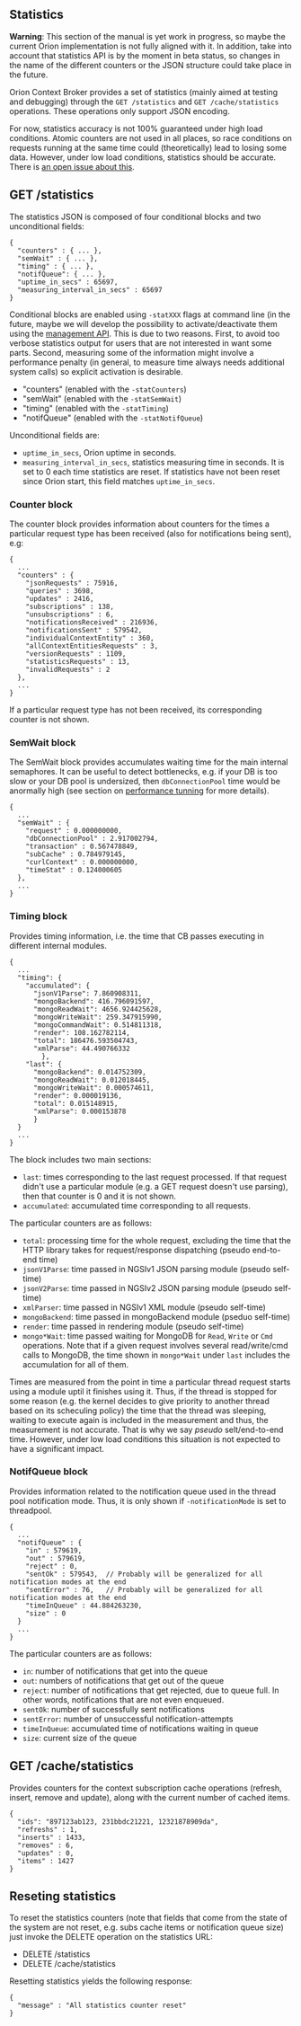 ## Statistics

**Warning**: This section of the manual is yet work in progress, so maybe the current Orion implementation
is not fully aligned with it. In addition, take into account that statistics API is by the moment
in beta status, so changes in the name of the different counters or the JSON structure could take
place in the future.

Orion Context Broker provides a set of statistics (mainly aimed at testing and debugging) through the
`GET /statistics` and `GET /cache/statistics` operations. These operations only support JSON encoding.

For now, statistics accuracy is not 100% guaranteed under high load conditions. Atomic
counters are not used in all places, so race conditions on requests running at the same time could
(theoretically) lead to losing some data. However, under low load conditions, statistics should
be accurate. There is [an open issue about this](https://github.com/telefonicaid/fiware-orion/issues/1504).

## GET /statistics

The statistics JSON is composed of four conditional blocks and two unconditional fields:

```
{
  "counters" : { ... },
  "semWait" : { ... },
  "timing" : { ... },
  "notifQueue": { ... },
  "uptime_in_secs" : 65697,
  "measuring_interval_in_secs" : 65697
}
```

Conditional blocks are enabled using `-statXXX` flags at command line (in the future, maybe
we will develop the possibility to activate/deactivate them using the [management API](management_api.md).
This is due to two reasons. First, to avoid too verbose statistics output for users that are not interested
in want some parts. Second, measuring some of the information might involve a performance penalty
(in general, to measure time always needs additional system calls) so explicit activation is desirable.

* "counters" (enabled with the `-statCounters`)
* "semWait" (enabled with the `-statSemWait`)
* "timing" (enabled with the `-statTiming`)
* "notifQueue" (enabled with the `-statNotifQueue`)

Unconditional fields are:

* `uptime_in_secs`, Orion uptime in seconds.
* `measuring_interval_in_secs`, statistics measuring time in seconds. It is set to 0 each time statistics
  are reset. If statistics have not been reset since Orion start, this field matches `uptime_in_secs`.

### Counter block

The counter block provides information about counters for the times a particular request type has been received (also for notifications being sent), e.g:

```
{
  ...
  "counters" : {
    "jsonRequests" : 75916,
    "queries" : 3698,
    "updates" : 2416,
    "subscriptions" : 138,
    "unsubscriptions" : 6,
    "notificationsReceived" : 216936,
    "notificationsSent" : 579542,
    "individualContextEntity" : 360,
    "allContextEntitiesRequests" : 3,
    "versionRequests" : 1109,
    "statisticsRequests" : 13,
    "invalidRequests" : 2
  },
  ...
}
```

If a particular request type has not been received, its corresponding counter is not shown.

### SemWait block

The SemWait block provides accumulates waiting time for the main internal semaphores. It can be useful to detect bottlenecks, e.g.
if your DB is too slow or your DB pool is undersized, then `dbConnectionPool` time would be anormally high
(see section on [performance tunning](perf_tuning.md) for more details).

```
{
  ...
  "semWait" : {
    "request" : 0.000000000,
    "dbConnectionPool" : 2.917002794,
    "transaction" : 0.567478849,
    "subCache" : 0.784979145,
    "curlContext" : 0.000000000,
    "timeStat" : 0.124000605
  },
  ...
}
```

### Timing block

Provides timing information, i.e. the time that CB passes executing in different internal modules.

```
{
  ...
  "timing": {
    "accumulated": {
      "jsonV1Parse": 7.860908311,
      "mongoBackend": 416.796091597,
      "mongoReadWait": 4656.924425628,
      "mongoWriteWait": 259.347915990,
      "mongoCommandWait": 0.514811318,
      "render": 108.162782114,
      "total": 186476.593504743,
      "xmlParse": 44.490766332
        },
    "last": {
      "mongoBackend": 0.014752309,
      "mongoReadWait": 0.012018445,
      "mongoWriteWait": 0.000574611,
      "render": 0.000019136,
      "total": 0.015148915,
      "xmlParse": 0.000153878
      }
  }
  ...
}
```

The block includes two main sections:

* `last`: times corresponding to the last request processed. If that request didn't use a particular module
  (e.g. a GET request doesn't use parsing), then that counter is 0 and it is not shown.
* `accumulated`: accumulated time corresponding to all requests.

The particular counters are as follows:

* `total`: processing time for the whole request, excluding the time that the HTTP library
  takes for request/response dispatching (pseudo end-to-end time)
* `jsonV1Parse`: time passed in NGSIv1 JSON parsing module (pseudo self-time)
* `jsonV2Parse`: time passed in NGSIv2 JSON parsing module (pseudo self-time)
* `xmlParser`: time passed in NGSIv1 XML module (pseudo self-time)
* `mongoBackend`: time passed in mongoBackend module (pseduo self-time)
* `render`: time passed in rendering module (pseudo self-time)
* `mongo*Wait`: time passed waiting for MongoDB for `Read`, `Write` or `Cmd` operations. Note that if
  a given request involves several read/write/cmd calls to MongoDB, the time shown in `mongo*Wait` under
  `last` includes the accumulation for all of them.

Times are measured from the point in time a particular thread request starts using a module uptil it finishes using it. Thus, if the
thread is stopped for some reason (e.g. the kernel decides to give priority to another thread based on its
scheculing policy) the time that the thread was sleeping, waiting to execute again is included in the measurement and thus, the measurement is not accurate. That is why we say *pseudo* selt/end-to-end time. However,
under low load conditions this situation is not expected to have a significant impact.

### NotifQueue block

Provides information related to the notification queue used in the thread pool notification mode. Thus,
it is only shown if `-notificationMode` is set to threadpool.

```
{
  ...
  "notifQueue" : {
    "in" : 579619,
    "out" : 579619,
    "reject" : 0,
    "sentOk" : 579543,  // Probably will be generalized for all notification modes at the end
    "sentError" : 76,   // Probably will be generalized for all notification modes at the end
    "timeInQueue" : 44.884263230,
    "size" : 0
  }
  ...
}
```

The particular counters are as follows:

* `in`: number of notifications that get into the queue
* `out`: numbers of notifications that get out of the queue
* `reject`: number of notifications that get rejected, due to queue full. In other words, notifications that are not even
  enqueued.
* `sentOk`: number of successfully sent notifications
* `sentError`: number of unsuccessful notification-attempts
* `timeInQueue`: accumulated time of notifications waiting in queue
* `size`: current size of the queue


## GET /cache/statistics

Provides counters for the context subscription cache operations (refresh, insert, remove and update), along
with the current number of cached items.

```
{
  "ids": "897123ab123, 231bbdc21221, 12321878909da",
  "refreshs" : 1,
  "inserts" : 1433,
  "removes" : 6,
  "updates" : 0,
  "items" : 1427  
}
```

## Reseting statistics

To reset the statistics counters (note that fields that come from the state of the system are not reset, e.g. subs cache items or notification queue size) just invoke the DELETE operation on the statistics URL:

* DELETE /statistics
* DELETE /cache/statistics

Resetting statistics yields the following response:

```
{
  "message" : "All statistics counter reset"
}
```
